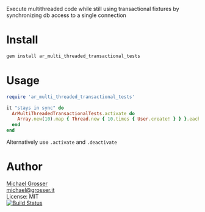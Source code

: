 Execute multithreaded code while still using transactional fixtures by synchronizing db access to a single connection

Install
=======

```Bash
gem install ar_multi_threaded_transactional_tests
```

Usage
=====

```Ruby
require 'ar_multi_threaded_transactional_tests'

it "stays in sync" do
  ArMultiThreadedTransactionalTests.activate do
    Array.new(10).map { Thread.new { 10.times { User.create! } } }.each(&:join)
  end
end
```

Alternatively use `.activate` and `.deactivate`

Author
======
[Michael Grosser](http://grosser.it)<br/>
michael@grosser.it<br/>
License: MIT<br/>
[![Build Status](https://travis-ci.org/grosser/ar_multi_threaded_transactional_tests.png)](https://travis-ci.org/grosser/ar_multi_threaded_transactional_tests)
